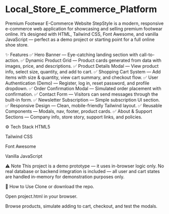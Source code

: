 # Local_Store_E_commerce_Platform
 Premium Footwear E-Commerce Website
StepStyle is a modern, responsive e-commerce web application for showcasing and selling premium footwear online.
It’s designed with HTML, Tailwind CSS, Font Awesome, and vanilla JavaScript — perfect as a demo project or starting point for a full online shoe store.

✨ Features
✅ Hero Banner — Eye-catching landing section with call-to-action.
✅ Dynamic Product Grid — Product cards generated from data with images, price, and descriptions.
✅ Product Details Modal — View product info, select size, quantity, and add to cart.
✅ Shopping Cart System — Add items with size & quantity, view cart summary, and checkout flow.
✅ User Authentication (Demo) — Register, log in, reset password, and profile dropdown.
✅ Order Confirmation Modal — Simulated order placement with confirmation.
✅ Contact Form — Visitors can send messages through the built-in form.
✅ Newsletter Subscription — Simple subscription UI section.
✅ Responsive Design — Clean, mobile-friendly Tailwind layout.
✅ Reusable Components — Modals, nav, footer, product cards.
✅ About & Support Sections — Company info, store story, support links, and policies.

⚙️ Tech Stack
HTML5

Tailwind CSS

Font Awesome

Vanilla JavaScript

⚠️ Note
This project is a demo prototype — it uses in-browser logic only.
No real database or backend integration is included — all user and cart states are handled in-memory for demonstration purposes only.

🚀 How to Use
Clone or download the repo.

Open project.html in your browser.

Browse products, simulate adding to cart, checkout, and test the modals.
